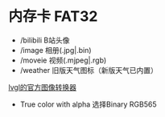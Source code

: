 # 内存卡 FAT32

- /bilibili B站头像
- /image 相册(.jpg|.bin)
- /moveie 视频(.mjpeg|.rgb)
- /weather 旧版天气图标（新版天气已内置）

[lvgl的官方图像转换器](https://lvgl.io/tools/imageconverter)
* True color with alpha 选择Binary RGB565
